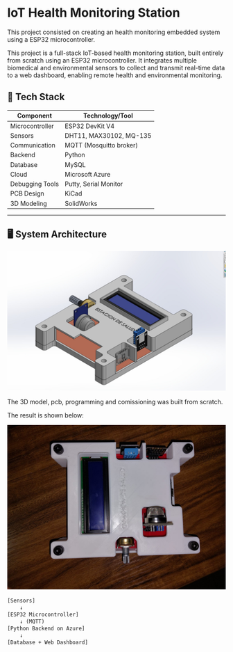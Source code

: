 # IoT Health Monitoring Station

This project consisted on creating an health monitoring embedded system using a ESP32 microcontroller.

This project is a full-stack IoT-based health monitoring station, built entirely from scratch using an ESP32 microcontroller. It integrates multiple biomedical and environmental sensors to collect and transmit real-time data to a web dashboard, enabling remote health and environmental monitoring.

## 🧰 Tech Stack

| Component      | Technology/Tool          |
|----------------|--------------------------|
| Microcontroller| ESP32 DevKit V4          |
| Sensors        | DHT11, MAX30102, MQ-135  |
| Communication  | MQTT (Mosquitto broker)  |
| Backend        | Python                   |
| Database       | MySQL                    |
| Cloud          | Microsoft Azure          |
| Debugging Tools| Putty, Serial Monitor    |
| PCB Design     | KiCad                    |
| 3D Modeling    | SolidWorks               |

---

## 🖥️ System Architecture

![3D Model](Photos/3D_model.jpg)

The 3D model, pcb, programming and comissioning was built from scratch.

The result is shown below:

![Health Station result](Photos/Health_Station_result.jpg)


```text
[Sensors]
    ↓
[ESP32 Microcontroller]
    ↓ (MQTT)
[Python Backend on Azure]
    ↓
[Database + Web Dashboard]


